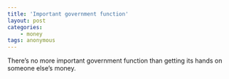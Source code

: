 ```yaml
---
title: 'Important government function'
layout: post
categories:
    - money
tags: anonymous
---
```


There’s no more important government function than getting its hands on someone else’s money.